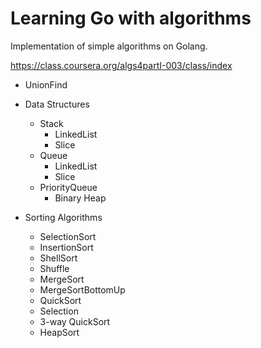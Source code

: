 # Learning Go with algorithms

Implementation of simple algorithms on Golang.

https://class.coursera.org/algs4partI-003/class/index

* UnionFind

* Data Structures
	* Stack
		* LinkedList
		* Slice
	* Queue
		* LinkedList
		* Slice
	* PriorityQueue
		* Binary Heap

* Sorting Algorithms
	* SelectionSort
	* InsertionSort
	* ShellSort
	* Shuffle
	* MergeSort
	* MergeSortBottomUp
	* QuickSort
	* Selection
	* 3-way QuickSort
	* HeapSort